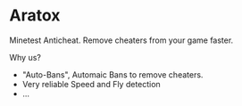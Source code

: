 # Aratox
Minetest Anticheat. Remove cheaters from your game faster.

Why us?
* "Auto-Bans", Automaic Bans to remove cheaters.
* Very reliable Speed and Fly detection
* ...

